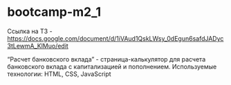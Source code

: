 # bootcamp-m2_1
Ссылка на ТЗ - https://docs.google.com/document/d/1iVAud1QskLWsy_0dEgun6safdJADyc3tLewmA_KlMuo/edit

“Расчет банковского вклада” - страница-калькулятор для расчета банковского вклада с капитализацией и пополнением.
Используемые технологии: HTML, CSS, JavaScript

